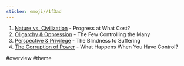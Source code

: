 ```yaml
---
sticker: emoji//1f3ad
---
```


1. [Nature vs. Civilization](/Nature%20vs.%20Civilization) - Progress at What Cost?
2. [Oligarchy & Oppression](/Oligarchy%20&%20Oppression) - The Few Controlling the Many
3. [Perspective & Privilege](/Perspective%20&%20Privilege) - The Blindness to Suffering
4. [The Corruption of Power](/The%20Corruption%20of%20Power) - What Happens When You Have Control?

\#overview #theme

